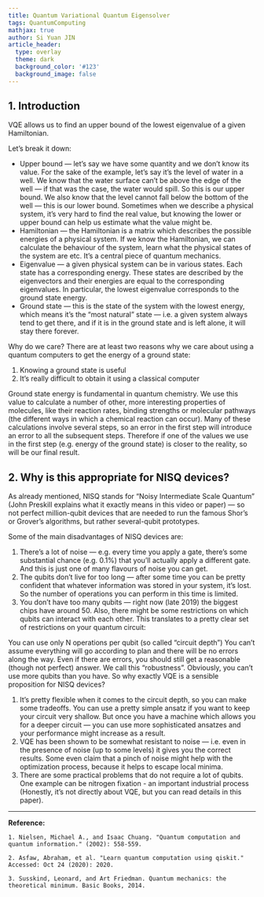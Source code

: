```yaml
---
title: Quantum Variational Quantum Eigensolver
tags: QuantumComputing
mathjax: true
author: Si Yuan JIN
article_header:
  type: overlay
  theme: dark
  background_color: '#123'
  background_image: false
---
```


## 1. Introduction

VQE allows us to find an upper bound of the lowest eigenvalue of a given Hamiltonian.

Let’s break it down:

- Upper bound — let’s say we have some quantity and we don’t know its value. For the sake of the example, let’s say it’s the level of water in a well. We know that the water surface can’t be above the edge of the well — if that was the case, the water would spill. So this is our upper bound. We also know that the level cannot fall below the bottom of the well — this is our lower bound. Sometimes when we describe a physical system, it’s very hard to find the real value, but knowing the lower or upper bound can help us estimate what the value might be.
- Hamiltonian — the Hamiltonian is a matrix which describes the possible energies of a physical system. If we know the Hamiltonian, we can calculate the behaviour of the system, learn what the physical states of the system are etc. It’s a central piece of quantum mechanics.
- Eigenvalue — a given physical system can be in various states. Each state has a corresponding energy. These states are described by the eigenvectors and their energies are equal to the corresponding eigenvalues. In particular, the lowest eigenvalue corresponds to the ground state energy.
- Ground state — this is the state of the system with the lowest energy, which means it’s the “most natural” state — i.e. a given system always tend to get there, and if it is in the ground state and is left alone, it will stay there forever.

Why do we care?
There are at least two reasons why we care about using a quantum computers to get the energy of a ground state:

1. Knowing a ground state is useful
2. It’s really difficult to obtain it using a classical computer


Ground state energy is fundamental in quantum chemistry. We use this value to calculate a number of other, more interesting properties of molecules, like their reaction rates, binding strengths or molecular pathways (the different ways in which a chemical reaction can occur). Many of these calculations involve several steps, so an error in the first step will introduce an error to all the subsequent steps. Therefore if one of the values we use in the first step (e.g. energy of the ground state) is closer to the reality, so will be our final result.


## 2. Why is this appropriate for NISQ devices?
As already mentioned, NISQ stands for “Noisy Intermediate Scale Quantum” (John Preskill explains what it exactly means in this video or paper) — so not perfect million-qubit devices that are needed to run the famous Shor’s or Grover’s algorithms, but rather several-qubit prototypes.

Some of the main disadvantages of NISQ devices are:

1. There’s a lot of noise — e.g. every time you apply a gate, there’s some substantial chance (e.g. 0.1%) that you’ll actually apply a different gate. And this is just one of many flavours of noise you can get.
2. The qubits don’t live for too long — after some time you can be pretty confident that whatever information was stored in your system, it’s lost. So the number of operations you can perform in this time is limited.
3. You don’t have too many qubits — right now (late 2019) the biggest chips have around 50. Also, there might be some restrictions on which qubits can interact with each other.
This translates to a pretty clear set of restrictions on your quantum circuit:

You can use only N operations per qubit (so called “circuit depth”)
You can’t assume everything will go according to plan and there will be no errors along the way. Even if there are errors, you should still get a reasonable (though not perfect) answer. We call this “robustness”.
Obviously, you can’t use more qubits than you have.
So why exactly VQE is a sensible proposition for NISQ devices?

1. It’s pretty flexible when it comes to the circuit depth, so you can make some tradeoffs. You can use a pretty simple ansatz if you want to keep your circuit very shallow. But once you have a machine which allows you for a deeper circuit — you can use more sophisticated ansatzes and your performance might increase as a result.
2. VQE has been shown to be somewhat resistant to noise — i.e. even in the presence of noise (up to some levels) it gives you the correct results. Some even claim that a pinch of noise might help with the optimization process, because it helps to escape local minima.
3. There are some practical problems that do not require a lot of qubits. One example can be nitrogen fixation - an important industrial process (Honestly, it’s not directly about VQE, but you can read details in this paper).


---

**Reference:**

`1. Nielsen, Michael A., and Isaac Chuang. "Quantum computation and quantum information." (2002): 558-559.`

`2. Asfaw, Abraham, et al. "Learn quantum computation using qiskit." Accessed: Oct 24 (2020): 2020.`

`3. Susskind, Leonard, and Art Friedman. Quantum mechanics: the theoretical minimum. Basic Books, 2014.`
